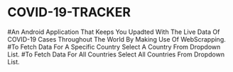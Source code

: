 # COVID-19-TRACKER
#An Android Application That Keeps You Upadted With The Live Data Of COVID-19 Cases Throughout The World By Making Use Of WebScrapping.
#To Fetch Data For A Specific Country Select A Country From Dropdown List. 
#To Fetch Data For All Countries Select All Countries From Dropdown List.

